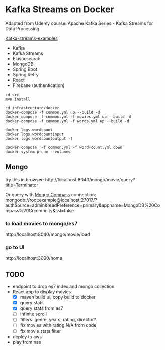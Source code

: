 Kafka Streams on Docker
========================

Adapted from Udemy course: Apache Kafka Series - Kafka Streams for Data Processing

[Kafka-streams-examples](https://github.com/confluentinc/kafka-streams-examples)

- Kafka
- Kafka Streams
- Elasticsearch
- MongoDB
- Spring Boot
- Spring Retry
- React
- Firebase (authentication)

```
cd src
mvn install

cd infrastructure/docker
docker-compose -f common.yml up --build -d
docker-compose -f common.yml -f movies.yml up --build -d
docker-compose -f common.yml -f words.yml up --build -d

docker logs wordcount
docker logs wordcountinput
docker logs wordcountoutput -f

docker-compose  -f common.yml -f word-count.yml down
docker system prune --volumes

```

## Mongo
try this in browser:
http://localhost:8040/mongo/movie/query?title=Terminator

Or query with [Mongo Compass](https://www.mongodb.com/products/compass)
connection: mongodb://root:example@localhost:27017/?authSource=admin&readPreference=primary&appname=MongoDB%20Compass%20Community&ssl=false

### to load movies to mongo/es7
http://localhost:8040/mongo/movie/load

### go to UI
http://localhost:3000/home


## TODO
- endpoint to drop es7 index and mongo collection
- React app to display movies
    - [x] maven build ui, copy build to docker
    - [x] query stats
    - [x] query stats from es7
    - [ ] infinite scroll
    - [ ] filters: genre, years, rating, director?
    - [ ] fix movies with rating N/A from code
    - [ ] fix movie stats filter
- deploy to aws
- play from nas

